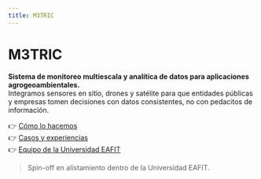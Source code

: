 ```yaml
---
title: M3TRIC
---
```


# M3TRIC
**Sistema de monitoreo multiescala y analítica de datos para aplicaciones agrogeoambientales.**  
Integramos sensores en sitio, drones y satélite para que entidades públicas y empresas tomen decisiones con datos consistentes, no con pedacitos de información.

👉 [Cómo lo hacemos](./solucion.md)  
👉 [Casos y experiencias](./casos.md)  
👉 [Equipo de la Universidad EAFIT](./equipo.md)

> Spin-off en alistamiento dentro de la Universidad EAFIT.